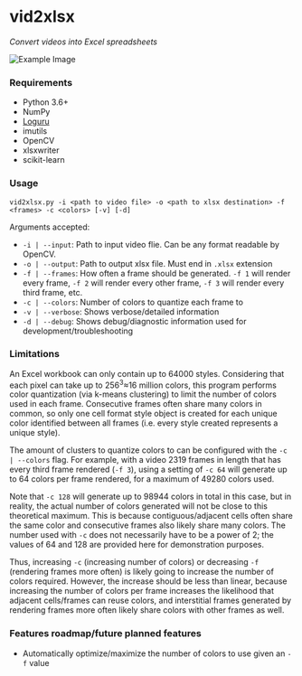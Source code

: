 # vid2xlsx
_Convert videos into Excel spreadsheets_

![Example Image](https://i.imgur.com/qAxcKb5.png)

### Requirements
- Python 3.6+
- NumPy
- [Loguru](https://github.com/Delgan/loguru)
- imutils
- OpenCV
- xlsxwriter
- scikit-learn

### Usage

`vid2xlsx.py -i <path to video file> -o <path to xlsx destination> -f <frames> -c <colors> [-v] [-d]`

Arguments accepted:
- `-i | --input`: Path to input video flie. Can be any format readable by OpenCV.
- `-o | --output`: Path to output xlsx file. Must end in `.xlsx` extension
- `-f | --frames`: How often a frame should be generated. `-f 1` will render every frame, `-f 2` will render every other frame, `-f 3` will render every third frame, etc.
- `-c | --colors`: Number of colors to quantize each frame to
- `-v | --verbose`: Shows verbose/detailed information
- `-d | --debug`: Shows debug/diagnostic information used for development/troubleshooting

### Limitations

An Excel workbook can only contain up to 64000 styles. Considering that each pixel can take up to 256<sup>3</sup>≈16 million colors, this program performs color quantization (via k-means clustering) to limit the number of colors used in each frame. Consecutive frames often share many colors in common, so only one cell format style object is created for each unique color identified between all frames (i.e. every style created represents a unique style).

The amount of clusters to quantize colors to can be configured with the `-c | --colors` flag. For example, with a video 2319 frames in length that has every third frame rendered (`-f 3`), using a setting of `-c 64` will generate up to 64 colors per frame rendered, for a maximum of 49280 colors used.

Note that `-c 128` will generate up to 98944 colors in total in this case, but in reality, the actual number of colors generated will not be close to this theoretical maximum. This is because contiguous/adjacent cells often share the same color and consecutive frames also likely share many colors. The number used with `-c` does not necessarily have to be a power of 2; the values of 64 and 128 are provided here for demonstration purposes.

Thus, increasing `-c` (increasing number of colors) or decreasing `-f` (rendering frames more often) is likely going to increase the number of colors required. However, the increase should be less than linear, because increasing the number of colors per frame increases the likelihood that adjacent cells/frames can reuse colors, and interstitial frames generated by rendering frames more often likely share colors with other frames as well.

### Features roadmap/future planned features

- Automatically optimize/maximize the number of colors to use given an `-f` value
